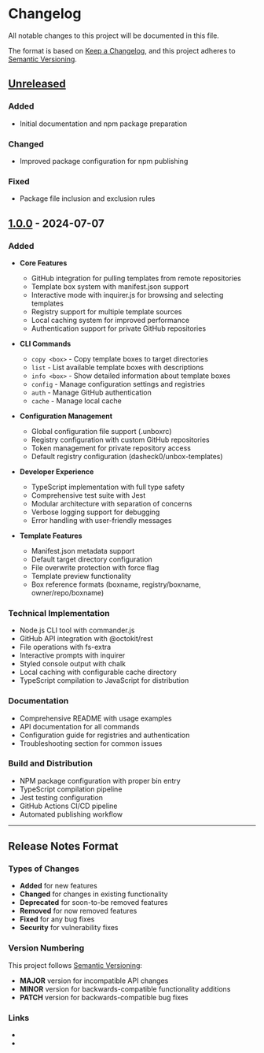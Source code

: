 # Changelog

All notable changes to this project will be documented in this file.

The format is based on [Keep a Changelog](https://keepachangelog.com/en/1.0.0/),
and this project adheres to [Semantic Versioning](https://semver.org/spec/v2.0.0.html).

## [Unreleased]

### Added
- Initial documentation and npm package preparation

### Changed
- Improved package configuration for npm publishing

### Fixed
- Package file inclusion and exclusion rules

## [1.0.0] - 2024-07-07

### Added
- **Core Features**
  - GitHub integration for pulling templates from remote repositories
  - Template box system with manifest.json support
  - Interactive mode with inquirer.js for browsing and selecting templates
  - Registry support for multiple template sources
  - Local caching system for improved performance
  - Authentication support for private GitHub repositories

- **CLI Commands**
  - `copy <box>` - Copy template boxes to target directories
  - `list` - List available template boxes with descriptions
  - `info <box>` - Show detailed information about template boxes
  - `config` - Manage configuration settings and registries
  - `auth` - Manage GitHub authentication
  - `cache` - Manage local cache

- **Configuration Management**
  - Global configuration file support (.unboxrc)
  - Registry configuration with custom GitHub repositories
  - Token management for private repository access
  - Default registry configuration (dasheck0/unbox-templates)

- **Developer Experience**
  - TypeScript implementation with full type safety
  - Comprehensive test suite with Jest
  - Modular architecture with separation of concerns
  - Verbose logging support for debugging
  - Error handling with user-friendly messages

- **Template Features**
  - Manifest.json metadata support
  - Default target directory configuration
  - File overwrite protection with force flag
  - Template preview functionality
  - Box reference formats (boxname, registry/boxname, owner/repo/boxname)

### Technical Implementation
- Node.js CLI tool with commander.js
- GitHub API integration with @octokit/rest
- File operations with fs-extra
- Interactive prompts with inquirer
- Styled console output with chalk
- Local caching with configurable cache directory
- TypeScript compilation to JavaScript for distribution

### Documentation
- Comprehensive README with usage examples
- API documentation for all commands
- Configuration guide for registries and authentication
- Troubleshooting section for common issues

### Build and Distribution
- NPM package configuration with proper bin entry
- TypeScript compilation pipeline
- Jest testing configuration
- GitHub Actions CI/CD pipeline
- Automated publishing workflow

---

## Release Notes Format

### Types of Changes
- **Added** for new features
- **Changed** for changes in existing functionality
- **Deprecated** for soon-to-be removed features
- **Removed** for now removed features
- **Fixed** for any bug fixes
- **Security** for vulnerability fixes

### Version Numbering
This project follows [Semantic Versioning](https://semver.org/):
- **MAJOR** version for incompatible API changes
- **MINOR** version for backwards-compatible functionality additions
- **PATCH** version for backwards-compatible bug fixes

### Links
- [Unreleased]: https://github.com/dasheck0/unbox/compare/v1.0.0...HEAD
- [1.0.0]: https://github.com/dasheck0/unbox/releases/tag/v1.0.0
